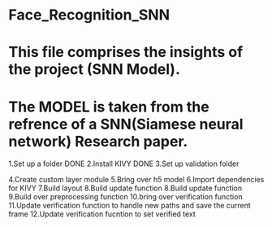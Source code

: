 # Face_Recognition_SNN
# This file comprises the insights of the project (SNN Model).
# The MODEL is taken from the refrence of a SNN(Siamese neural network) Research paper. 

1.Set up a folder  DONE
2.Install KIVY  DONE
3.Set up validation folder

4.Create custom layer module
5.Bring over h5 model
6.Import dependencies for KIVY
7.Build layout
8.Build update function
8.Build update function
9.Build over preprocessing function
10.bring over verification function
11.Update verification function to handle new paths and save the current frame
12.Update verification fucntion to set verified text













